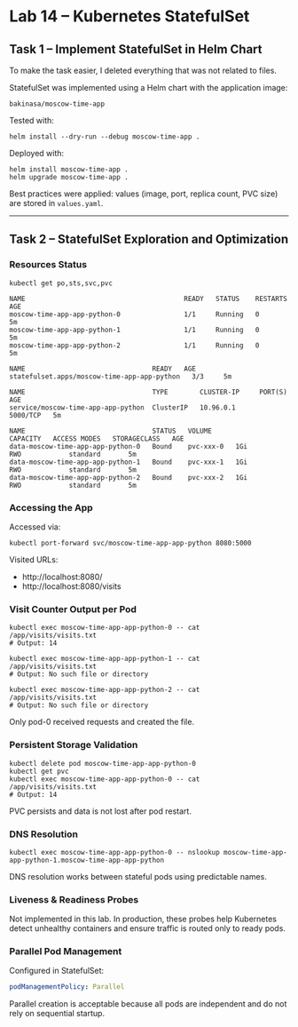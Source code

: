 # Lab 14 – Kubernetes StatefulSet

## Task 1 – Implement StatefulSet in Helm Chart

To make the task easier, I deleted everything that was not related to files.

StatefulSet was implemented using a Helm chart with the application image:

```
bakinasa/moscow-time-app
```

Tested with:
```
helm install --dry-run --debug moscow-time-app .
```

Deployed with:
```
helm install moscow-time-app .
helm upgrade moscow-time-app .
```

Best practices were applied: values (image, port, replica count, PVC size) are stored in `values.yaml`.

---

## Task 2 – StatefulSet Exploration and Optimization

### Resources Status

```
kubectl get po,sts,svc,pvc
```

```
NAME                                        READY   STATUS    RESTARTS   AGE
moscow-time-app-app-python-0                1/1     Running   0          5m
moscow-time-app-app-python-1                1/1     Running   0          5m
moscow-time-app-app-python-2                1/1     Running   0          5m

NAME                                READY   AGE
statefulset.apps/moscow-time-app-app-python   3/3     5m

NAME                                TYPE        CLUSTER-IP     PORT(S)    AGE
service/moscow-time-app-app-python  ClusterIP   10.96.0.1      5000/TCP   5m

NAME                                STATUS   VOLUME                                     CAPACITY   ACCESS MODES   STORAGECLASS   AGE
data-moscow-time-app-app-python-0   Bound    pvc-xxx-0   1Gi        RWO            standard       5m
data-moscow-time-app-app-python-1   Bound    pvc-xxx-1   1Gi        RWO            standard       5m
data-moscow-time-app-app-python-2   Bound    pvc-xxx-2   1Gi        RWO            standard       5m
```

### Accessing the App

Accessed via:
```
kubectl port-forward svc/moscow-time-app-app-python 8080:5000
```

Visited URLs:
- http://localhost:8080/
- http://localhost:8080/visits

### Visit Counter Output per Pod

```
kubectl exec moscow-time-app-app-python-0 -- cat /app/visits/visits.txt
# Output: 14

kubectl exec moscow-time-app-app-python-1 -- cat /app/visits/visits.txt
# Output: No such file or directory

kubectl exec moscow-time-app-app-python-2 -- cat /app/visits/visits.txt
# Output: No such file or directory
```

Only pod-0 received requests and created the file.

### Persistent Storage Validation

```
kubectl delete pod moscow-time-app-app-python-0
kubectl get pvc
kubectl exec moscow-time-app-app-python-0 -- cat /app/visits/visits.txt
# Output: 14
```

PVC persists and data is not lost after pod restart.

### DNS Resolution

```
kubectl exec moscow-time-app-app-python-0 -- nslookup moscow-time-app-app-python-1.moscow-time-app-app-python
```

DNS resolution works between stateful pods using predictable names.

### Liveness & Readiness Probes

Not implemented in this lab. In production, these probes help Kubernetes detect unhealthy containers and ensure traffic is routed only to ready pods.

### Parallel Pod Management

Configured in StatefulSet:
```yaml
podManagementPolicy: Parallel
```

Parallel creation is acceptable because all pods are independent and do not rely on sequential startup.
